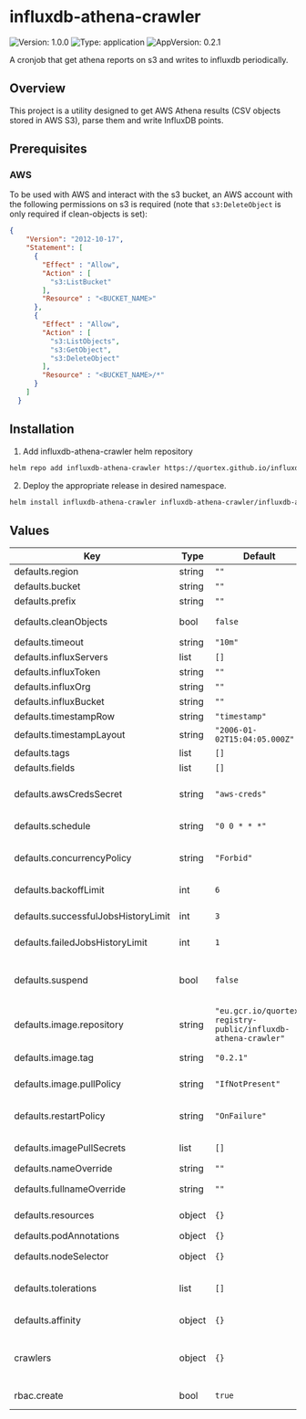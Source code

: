 # influxdb-athena-crawler

![Version: 1.0.0](https://img.shields.io/badge/Version-1.0.0-informational?style=flat-square) ![Type: application](https://img.shields.io/badge/Type-application-informational?style=flat-square) ![AppVersion: 0.2.1](https://img.shields.io/badge/AppVersion-0.2.1-informational?style=flat-square)

A cronjob that get athena reports on s3 and writes to influxdb periodically.

## Overview
This project is a utility designed to get AWS Athena results (CSV objects stored in AWS S3), parse them and write InfluxDB points.

## Prerequisites

### <a id="Prerequisites_AWS"></a>AWS
To be used with AWS and interact with the s3 bucket, an AWS account with the following permissions on s3 is required (note that `s3:DeleteObject` is only required if clean-objects is set):
```json
{
    "Version": "2012-10-17",
    "Statement": [
      {
        "Effect" : "Allow",
        "Action" : [
          "s3:ListBucket"
        ],
        "Resource" : "<BUCKET_NAME>"
      },
      {
        "Effect" : "Allow",
        "Action" : [
          "s3:ListObjects",
          "s3:GetObject",
          "s3:DeleteObject"
        ],
        "Resource" : "<BUCKET_NAME>/*"
      }
    ]
  }
```

## Installation

1. Add influxdb-athena-crawler helm repository

```sh
helm repo add influxdb-athena-crawler https://quortex.github.io/influxdb-athena-crawler
```

2. Deploy the appropriate release in desired namespace.

```sh
helm install influxdb-athena-crawler influxdb-athena-crawler/influxdb-athena-crawler -n <NAMESPACE>>
```

## Values

| Key | Type | Default | Description |
|-----|------|---------|-------------|
| defaults.region | string | `""` | The AWS region. |
| defaults.bucket | string | `""` | The AWS bucket to watch. |
| defaults.prefix | string | `""` | The bucket prefix. |
| defaults.cleanObjects | bool | `false` | Whether to delete S3 objects after processing them. |
| defaults.timeout | string | `"10m"` | The global timeout. |
| defaults.influxServers | list | `[]` | The InfluxDB servers addresses. |
| defaults.influxToken | string | `""` | The InfluxDB token. |
| defaults.influxOrg | string | `""` | The InfluxDB org to write to. |
| defaults.influxBucket | string | `""` | The InfluxDB bucket write to. |
| defaults.timestampRow | string | `"timestamp"` | The timestamp row in CSV. |
| defaults.timestampLayout | string | `"2006-01-02T15:04:05.000Z"` | The layout to parse timestamp. |
| defaults.tags | list | `[]` |  |
| defaults.fields | list | `[]` |  |
| defaults.awsCredsSecret | string | `"aws-creds"` | A reference to a secret wit AWS credentials (must contain awsKeyId / awsSecretKey). |
| defaults.schedule | string | `"0 0 * * *"` | The schedule in Cron format, see https://en.wikipedia.org/wiki/Cron. |
| defaults.concurrencyPolicy | string | `"Forbid"` | Specifies how to treat concurrent executions of a Job (Allow / Forbid / Replace). |
| defaults.backoffLimit | int | `6` | Specifies the number of retries before marking a job as failed. |
| defaults.successfulJobsHistoryLimit | int | `3` | The number of successful finished jobs to retain. |
| defaults.failedJobsHistoryLimit | int | `1` | The number of failed finished jobs to retain. |
| defaults.suspend | bool | `false` | This flag tells the controller to suspend subsequent executions, it does not apply to already started executions. |
| defaults.image.repository | string | `"eu.gcr.io/quortex-registry-public/influxdb-athena-crawler"` | influxdb-athena-crawler image repository. |
| defaults.image.tag | string | `"0.2.1"` | influxdb-athena-crawler image tag. |
| defaults.image.pullPolicy | string | `"IfNotPresent"` | influxdb-athena-crawler image pull policy. |
| defaults.restartPolicy | string | `"OnFailure"` | influxdb-athena-crawler restartPolicy (supported values: "OnFailure", "Never"). |
| defaults.imagePullSecrets | list | `[]` | A list of secrets used to pull containers images. |
| defaults.nameOverride | string | `""` | Helm's name computing override. |
| defaults.fullnameOverride | string | `""` | Helm's fullname computing override. |
| defaults.resources | object | `{}` | influxdb-athena-crawler container required resources. |
| defaults.podAnnotations | object | `{}` | Annotations to be added to pods. |
| defaults.nodeSelector | object | `{}` | Node labels for influxdb-athena-crawler pod assignment. |
| defaults.tolerations | list | `[]` | Node tolerations for influxdb-athena-crawler scheduling to nodes with taints. |
| defaults.affinity | object | `{}` | Affinity for influxdb-athena-crawler pod assignment. |
| crawlers | object | `{}` | Crawlers map. Each of the elements of this map defines a crawler, merged with the default values |
| rbac.create | bool | `true` | Specifies whether rbac resources should be created. |

